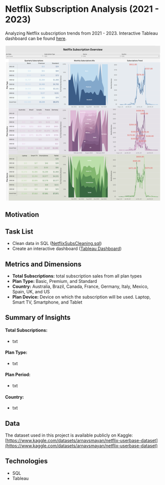 # Netflix Subscription Analysis (2021 - 2023)
Analyzing Netflix subscription trends from 2021 - 2023. Interactive Tableau dashboard can be found [here](https://public.tableau.com/app/profile/johanna.schmidle/viz/NetflixSubscriptionsDash/Dashboard1?publish=yes).
  
<p align="center">
    <img src="NetflixSubscriptionsSC.png" alt="Tableau Dashboard" width="700">
</p>

## Motivation

## Task List
- Clean data in SQL ([NetflixSubsCleaning.sql](https://github.com/johannaschmidle/Netflix-Subscription-Analysis/blob/main/NetflixSubsCleaning.sql))
- Create an interactive dashboard ([Tableau Dashboard]((https://public.tableau.com/app/profile/johanna.schmidle/viz/NetflixSubscriptionsDash/Dashboard1?publish=yes)))

## Metrics and Dimensions
- **Total Subscriptions:** total subscription sales from all plan types
- **Plan Type:** Basic, Premium, and Standard
- **Country:** Australia, Brazil, Canada, France, Germany, Italy, Mexico, Spain, UK, and US
- **Plan Device:** Device on which the subscription will be used. Laptop, Smart TV, Smartphone, and Tablet

## Summary of Insights
#### Total Subscriptions:
- txt
#### Plan Type:
- txt
#### Plan Period:
- txt
#### Country:
- txt
  
## Data
The dataset used in this project is available publicly on Kaggle: [https://www.kaggle.com/datasets/arnavsmayan/netflix-userbase-dataset](https://www.kaggle.com/datasets/arnavsmayan/netflix-userbase-dataset)

## Technologies
- SQL
- Tableau
